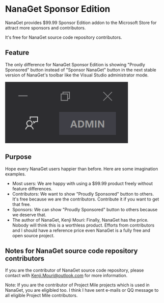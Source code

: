﻿# NanaGet Sponsor Edition

NanaGet provides $99.99 Sponsor Edition addon to the Microsoft Store for attract
more sponsors and contributors.

It's free for NanaGet source code repository contributors.

## Feature

The only difference for NanaGet Sponsor Edition is showing "Proudly Sponsored"
button instead of "Sponsor NanaGet" button in the next stable version of
NanaGet's toolbar like the Visual Studio administrator mode.

![VisualStudioAdministratorMode](VisualStudioAdministratorMode.png)

## Purpose

Hope every NanaGet users happier than before. Here are some imagination
examples.

- Most users: We are happy with using a $99.99 product freely without feature 
  differences.
- Contributors: We want to show "Proudly Sponsored" button to others. It's free
  because we are the contributors. Contribute it if you want to get that free.
- Sponsors: We can show "Proudly Sponsored" button to others because we deserve
  that.
- The author of NanaGet, Kenji Mouri: Finally, NanaGet has the price. Nobody 
  will think this is a worthless product. Efforts from contributors and I should
  have a reference price even NanaGet is a fully free and open source project.

## Notes for NanaGet source code repository contributors

If you are the contributor of NanaGet source code repository, please contact
with Kenji.Mouri@outlook.com for more information.

Note: If you are the contributor of Project Mile projects which is used in
NanaGet, you are eligibled too. I think I have sent e-mails or QQ message 
to all eligible Project Mile contributors.
